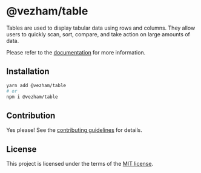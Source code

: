 # @vezham/table

Tables are used to display tabular data using rows and columns. They allow users to quickly scan, sort, compare, and take action on large amounts of data.

Please refer to the [documentation](https://heroui.com/docs/components/table) for more information.

## Installation

```sh
yarn add @vezham/table
# or
npm i @vezham/table
```

## Contribution

Yes please! See the
[contributing guidelines](https://github.com/vezham/heroui/blob/master/CONTRIBUTING.md)
for details.

## License

This project is licensed under the terms of the
[MIT license](https://github.com/vezham/heroui/blob/master/LICENSE).
